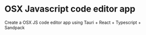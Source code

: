 # OSX Javascript code editor app

Create a OSX JS code editor app using Tauri + React + Typescript + Sandpack
